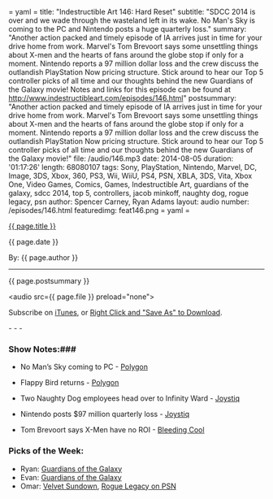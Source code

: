 = yaml =
title: "Indestructible Art 146: Hard Reset"
subtitle: "SDCC 2014 is over and we wade through the wasteland left in its wake. No Man's Sky is coming to the PC and Nintendo posts a huge quarterly loss."
summary: "Another action packed and timely episode of IA arrives just in time for your drive home from work. Marvel's Tom Brevoort says some unsettling things about X-men and the hearts of fans around the globe stop if only for a moment. Nintendo reports a 97 million dollar loss and the crew discuss the outlandish PlayStation Now pricing structure. Stick around to hear our Top 5 controller picks of all time and our thoughts behind the new Guardians of the Galaxy movie! Notes and links for this episode can be found at http://www.indestructibleart.com/episodes/146.html"
postsummary: "Another action packed and timely episode of IA arrives just in time for your drive home from work. Marvel's Tom Brevoort says some unsettling things about X-men and the hearts of fans around the globe stop if only for a moment. Nintendo reports a 97 million dollar loss and the crew discuss the outlandish PlayStation Now pricing structure. Stick around to hear our Top 5 controller picks of all time and our thoughts behind the new Guardians of the Galaxy movie!"
file: /audio/146.mp3
date: 2014-08-05
duration: '01:17:26'
length: 68080107
tags: Sony, PlayStation, Nintendo, Marvel, DC, Image, 3DS, Xbox, 360, PS3, Wii, WiiU, PS4, PSN, XBLA, 3DS, Vita, Xbox One, Video Games, Comics, Games, Indestructible Art, guardians of the galaxy, sdcc 2014, top 5, controllers, jacob minkoff, naughty dog, rogue legacy, psn
author: Spencer Carney, Ryan Adams
layout: audio
number: /episodes/146.html
featuredimg: feat146.png
= yaml =

<a href="{{ page.url }}" class='postTitleLink'><p class='postTitle'>{{ page.title }}</p></a>
<p class='postPublished'>{{ page.date }}</p>
<p class='postAuthor'>By: {{ page.author }}</p>
<hr>

<p class='podcastSummary'>{{ page.postsummary }}</p>

<audio src={{ page.file }} preload="none"></audio>
<p class='subLinks'>Subscribe on <a href='http://bit.ly/iapodcast'>iTunes</a>, or <a href={{ page.file }}>Right Click and "Save As" to Download</a>.</p>
- - -

### Show Notes:###
* No Man’s Sky coming to PC - [Polygon](http://www.polygon.com/2014/8/1/5960215/no-mans-sky-pc-ps4-timed-exclusive)

* Flappy Bird returns  - [Polygon](http://www.polygon.com/2014/8/1/5960051/flappy-birds-family-app-multiplayer)

* Two Naughty Dog employees head over to Infinity Ward - [Joystiq](http://www.joystiq.com/2014/08/01/infinity-ward-adopts-two-naughty-dog-employees/?ncid=rss_truncated)

* Nintendo posts $97 million quarterly loss - [Joystiq](http://www.joystiq.com/2014/07/30/nintendo-posts-97m-quarterly-loss-despite-mario-kart-8-racing/)

* Tom Brevoort says X-Men have no ROI - [Bleeding Cool](http://www.bleedingcool.com/2014/08/02/tom-brevoort-semi-confirms-reduction-in-prominence-of-x-men-at-marvel/)

### Picks of the Week: ###
* Ryan: [Guardians of the Galaxy](http://www.imdb.com/title/tt2015381/)
* Evan: [Guardians of the Galaxy](http://www.imdb.com/title/tt2015381/)
* Omar: [Velvet Sundown](http://store.steampowered.com/app/307290/), [Rogue Legacy on PSN](https://store.sonyentertainmentnetwork.com/#!/en-us/games/rogue-legacy/cid=UP4488-CUSA00629_00-CDGROGUELEGACY01?emcid=ps-ga-1098&utm_medium=Paid_Search_{ps}&utm_campaign=Play&utm_source=Google&utm_term=ps-ga-1098&utm_content=Titles)

